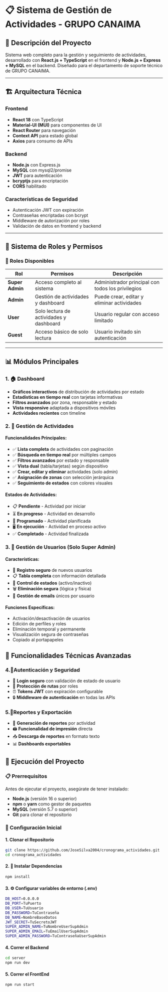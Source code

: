 # 📋 Sistema de Gestión de Actividades - GRUPO CANAIMA

## 🚀 Descripción del Proyecto

Sistema web completo para la gestión y seguimiento de actividades, desarrollado con **React.js + TypeScript** en el frontend y **Node.js + Express + MySQL** en el backend. Diseñado para el departamento de soporte técnico de GRUPO CANAIMA.

---

## 🏗️ Arquitectura Técnica

### Frontend
- **React 18** con TypeScript
- **Material-UI (MUI)** para componentes de UI
- **React Router** para navegación
- **Context API** para estado global
- **Axios** para consumo de APIs

### Backend
- **Node.js** con Express.js
- **MySQL** con mysql2/promise
- **JWT** para autenticación
- **bcryptjs** para encriptación
- **CORS** habilitado

### Características de Seguridad
- Autenticación JWT con expiración
- Contraseñas encriptadas con bcrypt
- Middleware de autorización por roles
- Validación de datos en frontend y backend

---

## 👥 Sistema de Roles y Permisos

### 🔐 Roles Disponibles

| Rol | Permisos | Descripción |
|-----|----------|-------------|
| **Super Admin** | Acceso completo al sistema | Administrador principal con todos los privilegios |
| **Admin** | Gestión de actividades y dashboard | Puede crear, editar y eliminar actividades |
| **User** | Solo lectura de actividades y dashboard | Usuario regular con acceso limitado |
| **Guest** | Acceso básico de solo lectura | Usuario invitado sin autenticación |

---

## 📊 Módulos Principales

### 1. 🏠 Dashboard
- **Gráficos interactivos** de distribución de actividades por estado
- **Estadísticas en tiempo real** con tarjetas informativas
- **Filtros avanzados** por zona, responsable y estado
- **Vista responsive** adaptada a dispositivos móviles
- **Actividades recientes** con timeline

### 2. 📝 Gestión de Actividades
#### Funcionalidades Principales:
- ✅ **Lista completa** de actividades con paginación
- ✅ **Búsqueda en tiempo real** por múltiples campos
- ✅ **Filtros avanzados** por estado y responsable
- ✅ **Vista dual** (tabla/tarjetas) según dispositivo
- ✅ **Crear, editar y eliminar** actividades (solo admin)
- ✅ **Asignación de zonas** con selección jerárquica
- ✅ **Seguimiento de estados** con colores visuales

#### Estados de Actividades:
- 📋 **Pendiente** - Actividad por iniciar
- ⏳ **En progreso** - Actividad en desarrollo  
- 📅 **Programado** - Actividad planificada
- 🖥️ **En ejecución** - Actividad en proceso activo
- ✅ **Completado** - Actividad finalizada

### 3. 👥 Gestión de Usuarios (Solo Super Admin)
#### Características:
- 🔐 **Registro seguro** de nuevos usuarios
- 📋 **Tabla completa** con información detallada
- 🎯 **Control de estados** (activo/inactivo)
- 🗑️ **Eliminación segura** (lógica y física)
- 📧 **Gestión de emails** únicos por usuario

#### Funciones Específicas:
- Activación/desactivación de usuarios
- Edición de perfiles y roles
- Eliminación temporal y permanente
- Visualización segura de contraseñas
- Copiado al portapapeles

## 🔧 Funcionalidades Técnicas Avanzadas

### 4.🔐Autenticación y Seguridad
- 🔐 **Login seguro** con validación de estado de usuario
- 🚫 **Protección de rutas** por roles
- ⏰ **Tokens JWT** con expiración configurable
- 🔒 **Middleware de autenticación** en todas las APIs

### 5.📄Reportes y Exportación
- 📄 **Generación de reportes** por actividad
- 🖨️ **Funcionalidad de impresión** directa
- 📥 **Descarga de reportes** en formato texto
- 📊 **Dashboards exportables**

## 🚀 Ejecución del Proyecto

### 📋 Prerrequisitos

Antes de ejecutar el proyecto, asegúrate de tener instalado:

- **Node.js** (versión 16 o superior)
- **npm** o **yarn** como gestor de paquetes
- **MySQL** (versión 5.7 o superior)
- **Git** para clonar el repositorio

### 🔧 Configuración Inicial

#### 1. Clonar el Repositorio
```bash
git clone https://github.com/JoseSilva2004/cronograma_actividades.git
cd cronograma_actividades

```

#### 2. 🔧 Instalar Dependencias

```bash
npm install

```
#### 3. ⚙️ Configurar variables de entorno (.env)

```bash
DB_HOST=0.0.0.0
DB_PORT=TuPuerto
DB_USER=TuUsuario
DB_PASSWORD=TuContraseña
DB_NAME=NombreBaseDatos
JWT_SECRET=TuSecretoJWT
SUPER_ADMIN_NAME=TuNombreUserSupAdmin
SUPER_ADMIN_EMAIL=TuEmailUserSupAdmin
SUPER_ADMIN_PASSWORD=TuContraseñaUserSupAdmin
```
#### 4. Correr el Backend
```bash
cd server
npm run dev

```

#### 5. Correr el FrontEnd
```bash
npm run start

